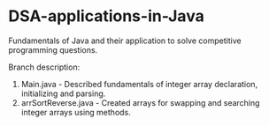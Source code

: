 # DSA-applications-in-Java
Fundamentals of Java and their application to solve competitive programming questions.

Branch description:
1. Main.java - Described fundamentals of integer array declaration, initializing and parsing.
2. arrSortReverse.java - Created arrays for swapping and searching integer arrays using methods.

